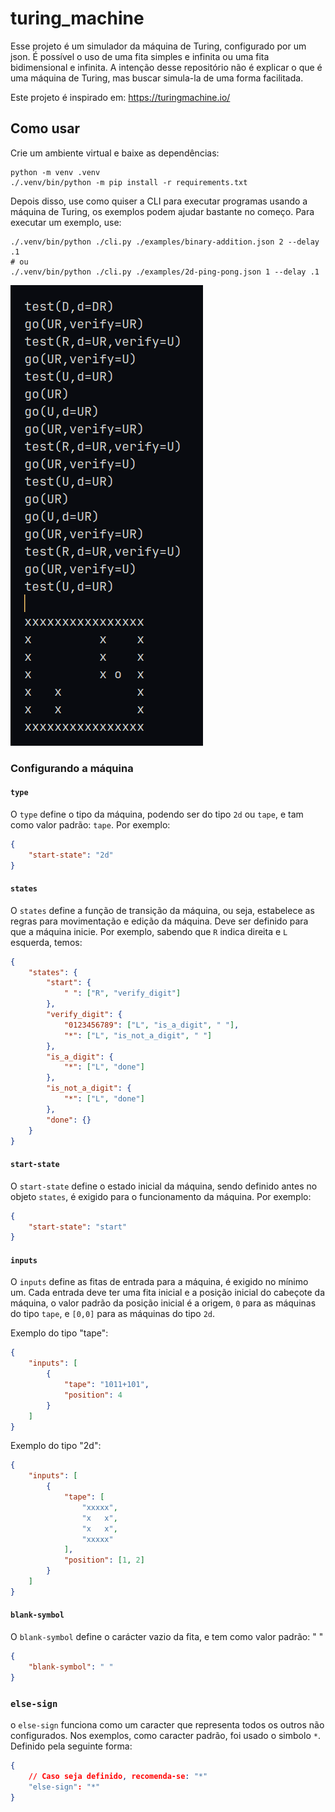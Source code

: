 # turing_machine

Esse projeto é um simulador da máquina de Turing, configurado por um json. É possível o uso de uma fita simples e infinita ou uma fita bidimensional e infinita. A intenção desse repositório não é explicar o que é uma máquina de Turing, mas buscar simula-la de uma forma facilitada.

Este projeto é inspirado em: https://turingmachine.io/

## Como usar

Crie um ambiente virtual e baixe as dependências:
```shell
python -m venv .venv
./.venv/bin/python -m pip install -r requirements.txt
```
Depois disso, use como quiser a CLI para executar programas usando a máquina de Turing, os exemplos podem ajudar bastante no começo. Para executar um exemplo, use:

```shell
./.venv/bin/python ./cli.py ./examples/binary-addition.json 2 --delay .1
# ou
./.venv/bin/python ./cli.py ./examples/2d-ping-pong.json 1 --delay .1
```

![Representation of 2d Turing machine running](src/image-2d-ping-pong.json-index-1.png)

### Configurando a máquina

#### `type`
O `type` define o tipo da máquina, podendo ser do tipo `2d` ou `tape`, e tam como valor padrão: `tape`. Por exemplo:

```json
{
    "start-state": "2d"
}
```

#### `states`
O `states` define a função de transição da máquina, ou seja, estabelece as regras para movimentação e edição da máquina. Deve ser definido para que a máquina inicie. Por exemplo, sabendo que `R` indica direita e `L` esquerda, temos:

```json
{
    "states": {
        "start": {
            " ": ["R", "verify_digit"]
        },
        "verify_digit": {
            "0123456789": ["L", "is_a_digit", " "],
            "*": ["L", "is_not_a_digit", " "]
        },
        "is_a_digit": {
            "*": ["L", "done"]
        },
        "is_not_a_digit": {
            "*": ["L", "done"]
        },
        "done": {}
    }
}
```

#### `start-state`
O `start-state` define o estado inicial da máquina, sendo definido antes no objeto `states`, é exigido para o funcionamento da máquina. Por exemplo:

```json
{
    "start-state": "start"
}
```

#### `inputs`
O `inputs` define as fitas de entrada para a máquina, é exigido no mínimo um.
Cada entrada deve ter uma fita inicial e a posição inicial do cabeçote da máquina, o valor padrão da posição inicial é a origem, `0` para as máquinas do tipo `tape`, e `[0,0]` para as máquinas do tipo `2d`.

Exemplo do tipo "tape":
```json
{
    "inputs": [
        {
            "tape": "1011+101",
            "position": 4
        }
    ]
}
```

Exemplo do tipo "2d":
```json
{
    "inputs": [
        {
            "tape": [
                "xxxxx",
                "x   x",
                "x   x",
                "xxxxx"
            ],
            "position": [1, 2]
        }
    ]
}
```

#### `blank-symbol`
O `blank-symbol` define o carácter vazio da fita, e tem como valor padrão: " "

```json
{
    "blank-symbol": " "
}
```

### `else-sign`
o `else-sign` funciona como um caracter que representa todos os outros não configurados.
Nos exemplos, como caracter padrão, foi usado o simbolo `*`. Definido pela seguinte forma:

```json
{
    // Caso seja definido, recomenda-se: "*"
    "else-sign": "*"
}
```
